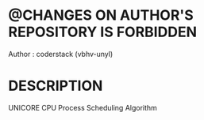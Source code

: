 # @CHANGES ON AUTHOR'S REPOSITORY IS FORBIDDEN
Author : coderstack (vbhv-unyl)

# DESCRIPTION
UNICORE CPU Process Scheduling Algorithm
